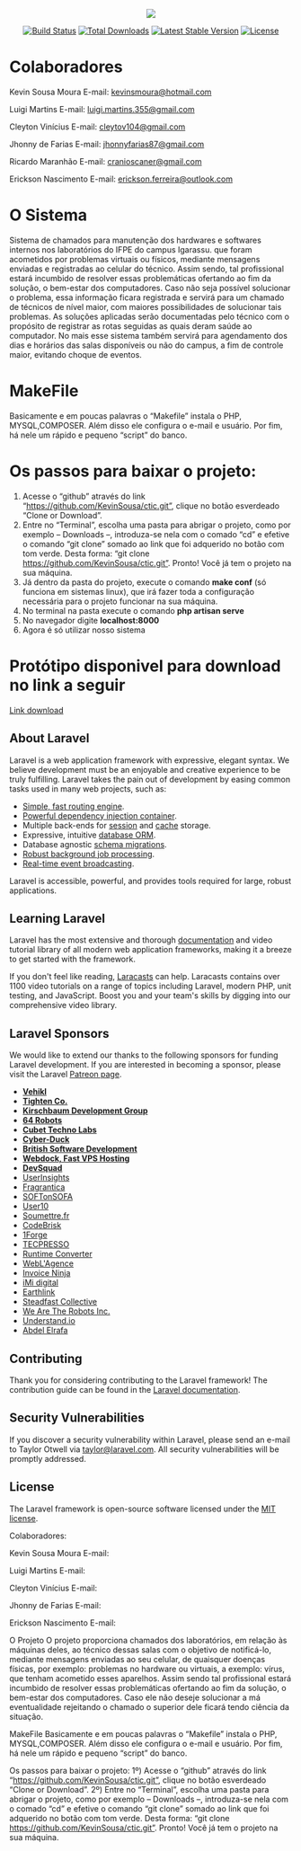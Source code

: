 <p align="center"><img src="https://laravel.com/assets/img/components/logo-laravel.svg"></p>

<p align="center">
<a href="https://travis-ci.org/laravel/framework"><img src="https://travis-ci.org/laravel/framework.svg" alt="Build Status"></a>
<a href="https://packagist.org/packages/laravel/framework"><img src="https://poser.pugx.org/laravel/framework/d/total.svg" alt="Total Downloads"></a>
<a href="https://packagist.org/packages/laravel/framework"><img src="https://poser.pugx.org/laravel/framework/v/stable.svg" alt="Latest Stable Version"></a>
<a href="https://packagist.org/packages/laravel/framework"><img src="https://poser.pugx.org/laravel/framework/license.svg" alt="License"></a>
</p>

# Colaboradores

Kevin Sousa Moura
E-mail: kevinsmoura@hotmail.com

Luigi Martins
E-mail: luigi.martins.355@gmail.com

Cleyton Vinícius
E-mail: cleytov104@gmail.com

Jhonny de Farias
E-mail: jhonnyfarias87@gmail.com

Ricardo Maranhão
E-mail: cranioscaner@gmail.com

Erickson Nascimento
E-mail: erickson.ferreira@outlook.com

# O Sistema
   Sistema de chamados para manutenção dos hardwares e softwares internos nos laboratórios do IFPE do campus Igarassu. que foram acometidos por problemas virtuais ou físicos, mediante mensagens enviadas e registradas ao celular do técnico. Assim sendo, tal profissional estará incumbido de resolver essas problemáticas ofertando ao fim da solução, o bem-estar dos computadores. Caso não seja possível solucionar o problema, essa informação ficara registrada e servirá para um chamado de técnicos de nível maior, com maiores possibilidades de solucionar tais problemas. As soluções aplicadas serão documentadas pelo técnico com o propósito de registrar as rotas seguidas as quais deram saúde ao computador. No mais esse sistema também servirá para agendamento dos dias e horários das salas disponíveis ou não do campus, a  fim de controle maior, evitando choque de eventos. 

# MakeFile
Basicamente e em poucas palavras o “Makefile” instala o PHP, MYSQL,COMPOSER. Além disso ele configura o e-mail e usuário. Por fim, há nele um rápido e pequeno “script” do banco.

# Os passos para baixar o projeto:
1. Acesse o “github” através do link “https://github.com/KevinSousa/ctic.git”, clique no botão esverdeado “Clone or Download”.
2. Entre no “Terminal”, escolha uma pasta para abrigar o projeto, como por exemplo – Downloads –, introduza-se nela com o comado “cd” e efetive o comando “git clone” somado ao link que foi adquerido no botão com tom verde. Desta forma: “git clone https://github.com/KevinSousa/ctic.git”. Pronto! Você já tem o projeto na sua máquina.
3. Já dentro da pasta do projeto, execute o comando **make conf** (só funciona em sistemas linux), que irá fazer toda a configuração necessária para o projeto funcionar na sua máquina.
4. No terminal na pasta execute o comando **php artisan serve**
5. No navegador digite **localhost:8000**
6. Agora é só utilizar nosso sistema


# Protótipo disponivel para download no link a seguir

<a href="https://drive.google.com/open?id=1Wi4tLw8tusp6PkNXbK1r-3S0-x5q8zHI">Link download </a>

## About Laravel

Laravel is a web application framework with expressive, elegant syntax. We believe development must be an enjoyable and creative experience to be truly fulfilling. Laravel takes the pain out of development by easing common tasks used in many web projects, such as:

- [Simple, fast routing engine](https://laravel.com/docs/routing).
- [Powerful dependency injection container](https://laravel.com/docs/container).
- Multiple back-ends for [session](https://laravel.com/docs/session) and [cache](https://laravel.com/docs/cache) storage.
- Expressive, intuitive [database ORM](https://laravel.com/docs/eloquent).
- Database agnostic [schema migrations](https://laravel.com/docs/migrations).
- [Robust background job processing](https://laravel.com/docs/queues).
- [Real-time event broadcasting](https://laravel.com/docs/broadcasting).

Laravel is accessible, powerful, and provides tools required for large, robust applications.

## Learning Laravel

Laravel has the most extensive and thorough [documentation](https://laravel.com/docs) and video tutorial library of all modern web application frameworks, making it a breeze to get started with the framework.

If you don't feel like reading, [Laracasts](https://laracasts.com) can help. Laracasts contains over 1100 video tutorials on a range of topics including Laravel, modern PHP, unit testing, and JavaScript. Boost you and your team's skills by digging into our comprehensive video library.

## Laravel Sponsors

We would like to extend our thanks to the following sponsors for funding Laravel development. If you are interested in becoming a sponsor, please visit the Laravel [Patreon page](https://patreon.com/taylorotwell).

- **[Vehikl](https://vehikl.com/)**
- **[Tighten Co.](https://tighten.co)**
- **[Kirschbaum Development Group](https://kirschbaumdevelopment.com)**
- **[64 Robots](https://64robots.com)**
- **[Cubet Techno Labs](https://cubettech.com)**
- **[Cyber-Duck](https://cyber-duck.co.uk)**
- **[British Software Development](https://www.britishsoftware.co)**
- **[Webdock, Fast VPS Hosting](https://www.webdock.io/en)**
- **[DevSquad](https://devsquad.com)**
- [UserInsights](https://userinsights.com)
- [Fragrantica](https://www.fragrantica.com)
- [SOFTonSOFA](https://softonsofa.com/)
- [User10](https://user10.com)
- [Soumettre.fr](https://soumettre.fr/)
- [CodeBrisk](https://codebrisk.com)
- [1Forge](https://1forge.com)
- [TECPRESSO](https://tecpresso.co.jp/)
- [Runtime Converter](http://runtimeconverter.com/)
- [WebL'Agence](https://weblagence.com/)
- [Invoice Ninja](https://www.invoiceninja.com)
- [iMi digital](https://www.imi-digital.de/)
- [Earthlink](https://www.earthlink.ro/)
- [Steadfast Collective](https://steadfastcollective.com/)
- [We Are The Robots Inc.](https://watr.mx/)
- [Understand.io](https://www.understand.io/)
- [Abdel Elrafa](https://abdelelrafa.com)

## Contributing

Thank you for considering contributing to the Laravel framework! The contribution guide can be found in the [Laravel documentation](https://laravel.com/docs/contributions).

## Security Vulnerabilities

If you discover a security vulnerability within Laravel, please send an e-mail to Taylor Otwell via [taylor@laravel.com](mailto:taylor@laravel.com). All security vulnerabilities will be promptly addressed.

## License

The Laravel framework is open-source software licensed under the [MIT license](https://opensource.org/licenses/MIT).

Colaboradores:

Kevin Sousa Moura
E-mail: 

Luigi Martins
E-mail: 

Cleyton Vinícius
E-mail: 

Jhonny de Farias
E-mail: 

Erickson Nascimento
E-mail: 

O Projeto
   O projeto proporciona chamados dos laboratórios, em relação às máquinas deles, ao técnico dessas salas com o objetivo de notificá-lo, mediante mensagens enviadas ao seu celular, de quaisquer doenças físicas, por exemplo: problemas no hardware ou virtuais, a exemplo: vírus, que tenham acometido esses aparelhos. Assim sendo tal profissional estará incumbido de resolver essas problemáticas ofertando ao fim da solução, o bem-estar dos computadores. Caso ele não deseje solucionar a má eventualidade rejeitando o chamado o superior dele ficará tendo ciência da situação. 

MakeFile
Basicamente e em poucas palavras o “Makefile” instala o PHP, MYSQL,COMPOSER. Além disso ele configura o e-mail e usuário. Por fim, há nele um rápido e pequeno “script” do banco.

Os passos para baixar o projeto:
1º) Acesse o “github” através do link “https://github.com/KevinSousa/ctic.git”, clique no botão esverdeado “Clone or Download”.
2º) Entre no “Terminal”, escolha uma pasta para abrigar o projeto, como por exemplo – Downloads –, introduza-se nela com o comado “cd” e efetive o comando “git clone” somado ao link que foi adquerido no botão com tom verde. Desta forma: “git clone https://github.com/KevinSousa/ctic.git”. Pronto! Você já tem o projeto na sua máquina.

